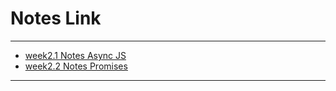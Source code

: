 
# Notes Link
------------------ 
- [week2.1 Notes Async JS](https://projects.100xdevs.com/tracks/async-js-1/Asynchronous-JavascriptCallbacks-and-more-1)
- [week2.2 Notes Promises](https://projects.100xdevs.com/tracks/promises-async-await/Promises-and-asyncawait-1)

------------------  
